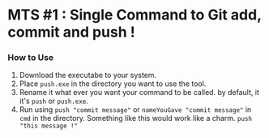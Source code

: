 # MTS #1 : Single Command to Git add, commit and push !

### How to Use
1. Download the executabe to your system.
3. Place `push.exe` in the directory you want to use the tool. 
2. Rename it what ever you want your command to be called. by default, it it's `push` or `push.exe`.
2. Run using `push "commit message"` or  `nameYouGave "commit message"` in `cmd` in the directory. Something like this would work like a charm. `push "this message !"`